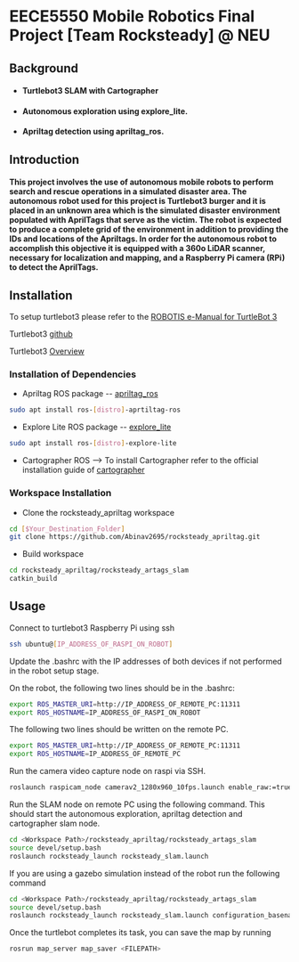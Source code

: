 # EECE5550 Mobile Robotics Final Project [Team Rocksteady] @ NEU
## Background
* #### Turtlebot3 SLAM with Cartographer
* #### Autonomous exploration using explore_lite.
* #### Apriltag detection using apriltag_ros.

## Introduction
#### This project involves the use of autonomous mobile robots to perform search and rescue operations in a simulated disaster area. The autonomous robot used for this project is Turtlebot3 burger and it is placed in an unknown area which is the simulated disaster environment populated with AprilTags that serve as the victim. The robot is expected to produce a complete grid of the environment in addition to providing the IDs and locations of the Apriltags. In order for the autonomous robot to accomplish this objective it is equipped with a 360o LiDAR scanner, necessary for localization and mapping, and a Raspberry Pi camera (RPi) to detect the AprilTags.

## Installation

To setup turtlebot3 please refer to the [ROBOTIS e-Manual for TurtleBot 3](https://emanual.robotis.com/docs/en/platform/turtlebot3/quick-start/)

Turtlebot3 [github](https://github.com/ROBOTIS-GIT/turtlebot3)

Turtlebot3 [Overview](https://emanual.robotis.com/docs/en/platform/turtlebot3/overview/)

### Installation of Dependencies
* Apriltag ROS package -- [apriltag_ros](http://wiki.ros.org/apriltag_ros)
```bash
sudo apt install ros-[distro]-aprtiltag-ros
```
* Explore Lite ROS package -- [explore_lite](http://wiki.ros.org/explore_lite)
```bash
sudo apt install ros-[distro]-explore-lite
```

* Cartographer ROS --> To install Cartographer refer to the official installation guide of [cartographer](https://google-cartographer-ros.readthedocs.io/en/latest/compilation.html)

### Workspace Installation
* Clone the rocksteady_apriltag workspace
```bash
cd [$Your_Destination_Folder]
git clone https://github.com/Abinav2695/rocksteady_apriltag.git
```
* Build workspace
```bash
cd rocksteady_apriltag/rocksteady_artags_slam
catkin_build
```

## Usage

Connect to turtlebot3 Raspberry Pi using ssh
```bash
ssh ubuntu@[IP_ADDRESS_OF_RASPI_ON_ROBOT]
```
Update the .bashrc with the IP addresses of both devices if not performed in the robot setup stage. 

On the robot, the following two
lines should be in the .bashrc:
```bash
export ROS_MASTER_URI=http://IP_ADDRESS_OF_REMOTE_PC:11311
export ROS_HOSTNAME=IP_ADDRESS_OF_RASPI_ON_ROBOT
```

The following two lines should be written on the remote PC.
```bash
export ROS_MASTER_URI=http://IP_ADDRESS_OF_REMOTE_PC:11311
export ROS_HOSTNAME=IP_ADDRESS_OF_REMOTE_PC
```

Run the camera video capture node on raspi via SSH.
```bash
roslaunch raspicam_node camerav2_1280x960_10fps.launch enable_raw:=true
```

Run the SLAM node on remote PC using the following command. This should start the autonomous exploration, apriltag detection and cartographer slam node.
```bash
cd <Workspace Path>/rocksteady_apriltag/rocksteady_artags_slam
source devel/setup.bash
roslaunch rocksteady_launch rocksteady_slam.launch
```

If you are using a gazebo simulation instead of the robot run the following command
```bash
cd <Workspace Path>/rocksteady_apriltag/rocksteady_artags_slam
source devel/setup.bash
roslaunch rocksteady_launch rocksteady_slam.launch configuration_basename:=rpcksteady_lds_2d_gazebo.lua
```
Once the turtlebot completes its task, you can save the map by running
```bash
rosrun map_server map_saver <FILEPATH>
```
